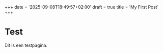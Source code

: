 +++
date = '2025-09-08T18:49:57+02:00'
draft = true
title = 'My First Post'
+++

# Test

Dit is een testpagina.
